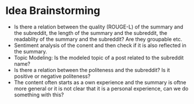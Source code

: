 # Idea Brainstorming

- Is there a relation between the quality (ROUGE-L) of the summary and the subreddit, the length of the summary and the subreddit, the readablity of the summary and the subreddit? Are they groupable etc.
- Sentiment analysis of the conent and then check if it is also reflected in the summary.
- Topic Modeling: Is the modeled topic of a post related to the subreddit name?
- Is there a relation between the politeness and the subreddit? Is it positive or negative politeness?
- The content often starts as a own experience and the summary is oftne more general or it is not clear that it is a personal experience, can we do something with this?